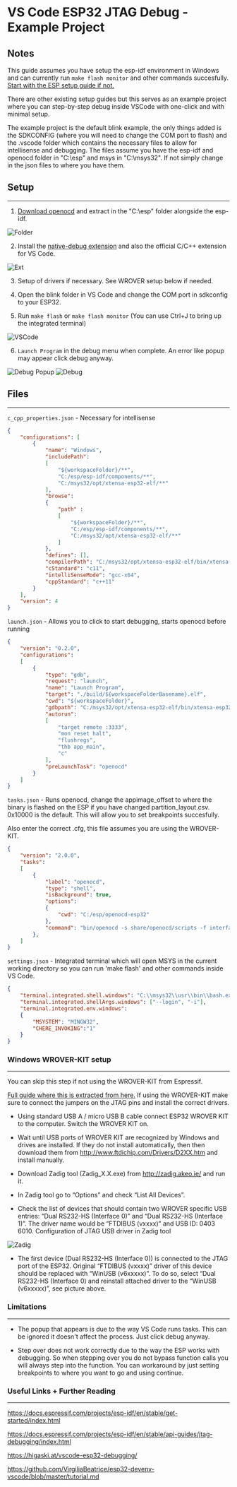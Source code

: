 # VS Code ESP32 JTAG Debug - Example Project #
## Notes ##
This guide assumes you have setup the esp-idf environment in Windows and can currently run `make flash monitor` and other commands succesfully. [Start with the ESP setup guide if not.](https://docs.espressif.com/projects/esp-idf/en/stable/get-started/index.html#setup-toolchain)

There are other existing setup guides but this serves as an example project where you can step-by-step debug inside VSCode with one-click and with minimal setup.

The example project is the default blink example, the only things added is the SDKCONFIG (where you will need to change the COM port to flash) and the .vscode folder which contains the necessary files to allow for intellisense and debugging. The files assume you have the esp-idf and openocd folder in "C:\esp" and msys in "C:\msys32". If not simply change in the json files to where you have them.

## Setup ##
---

1. [Download openocd](https://github.com/espressif/openocd-esp32/releases) and extract in the "C:\esp" folder alongside the esp-idf.

![Folder](Images/ESP_Folder.JPG "Directory")

2. Install the [native-debug extension](https://marketplace.visualstudio.com/items?itemName=webfreak.debug) and also the official C/C++ extension for VS Code.

![Ext](Images/Extensions.JPG "Extensions")

3. Setup of drivers if necessary. See WROVER setup below if needed.

4. Open the blink folder in VS Code and change the COM port in sdkconfig to your ESP32.

5. Run `make flash` or `make flash monitor` (You can use Ctrl+J to bring up the integrated terminal)

![VSCode](Images/VSCode.JPG "Integrated Terminal")

6. `Launch Program` in the debug menu when complete. An error like popup may appear click debug anyway.

![Debug Popup](Images/Debug_Popup.JPG "Debugging Task")
![Debug](Images/Debugging.JPG "Debugging")


## Files ##
---
`c_cpp_properties.json` - Necessary for intellisense
```json
{
    "configurations": [
        {
            "name": "Windows",
            "includePath": 
            [
                "${workspaceFolder}/**",
                "C:/esp/esp-idf/components/**",
                "C:/msys32/opt/xtensa-esp32-elf/**"
            ],
            "browse": 
            {
                "path" : 
                [
                    "${workspaceFolder}/**",
                    "C:/esp/esp-idf/components/**",
                    "C:/msys32/opt/xtensa-esp32-elf/**"
                ]
            },
            "defines": [],
            "compilerPath": "C:/msys32/opt/xtensa-esp32-elf/bin/xtensa-esp32-elf-gcc.exe",
            "cStandard": "c11",
            "intelliSenseMode": "gcc-x64",
            "cppStandard": "c++11"
        }
    ],
    "version": 4
}
```

`launch.json` - Allows you to click to start debugging, starts openocd before running
```json
{
    "version": "0.2.0",
    "configurations": 
    [
        {
            "type": "gdb",
            "request": "launch",
            "name": "Launch Program",
            "target": "./build/${workspaceFolderBasename}.elf",
            "cwd": "${workspaceFolder}",
            "gdbpath": "C:/msys32/opt/xtensa-esp32-elf/bin/xtensa-esp32-elf-gdb",
            "autorun": 
            [
                "target remote :3333",
                "mon reset halt",
                "flushregs",
                "thb app_main",
                "c"
            ],
            "preLaunchTask": "openocd"
        }
    ]
}
```
`tasks.json` - Runs openocd, change the appimage_offset to where the binary is flashed on the ESP if you have changed partition_layout.csv. 0x10000 is the default. This will allow you to set breakpoints succesfully.

Also enter the correct .cfg, this file assumes you are using the WROVER-KIT.
```json
{
    "version": "2.0.0",
    "tasks": 
    [
        {
            "label": "openocd",
            "type": "shell",
            "isBackground": true,
            "options": 
            {
                "cwd": "C:/esp/openocd-esp32"
            },
            "command": "bin/openocd -s share/openocd/scripts -f interface/ftdi/esp32_devkitj_v1.cfg -f board/esp32-wrover.cfg -c \"init; halt; esp32 appimage_offset 0x10000\" ",
        },
    ]
}
```
`settings.json` - Integrated terminal which will open MSYS in the current working directory so you can run 'make flash' and other commands inside VS Code.
```json
{
    "terminal.integrated.shell.windows": "C:\\msys32\\usr\\bin\\bash.exe",
    "terminal.integrated.shellArgs.windows": ["--login", "-i"],
    "terminal.integrated.env.windows":
    {
        "MSYSTEM": "MINGW32",
        "CHERE_INVOKING":"1"
    }
}
```

### Windows WROVER-KIT setup ###
---
You can skip this step if not using the WROVER-KIT from Espressif.

[Full guide where this is extracted from here.](https://docs.espressif.com/projects/esp-idf/en/stable/api-guides/jtag-debugging/configure-wrover.html)
If using the WROVER-KIT make sure to connect the jumpers on the JTAG pins and install the correct drivers.


- Using standard USB A / micro USB B cable connect ESP32 WROVER KIT to the computer. Switch the WROVER KIT on.

- Wait until USB ports of WROVER KIT are recognized by Windows and drives are installed. If they do not install automatically, then then download them from http://www.ftdichip.com/Drivers/D2XX.htm and install manually.

- Download Zadig tool (Zadig_X.X.exe) from http://zadig.akeo.ie/ and run it.

- In Zadig tool go to “Options” and check “List All Devices”.

- Check the list of devices that should contain two WROVER specific USB entries: “Dual RS232-HS (Interface 0)” and “Dual RS232-HS (Interface 1)”. The driver name would be “FTDIBUS (vxxxx)” and USB ID: 0403 6010.
Configuration of JTAG USB driver in Zadig tool

![Zadig](Images/jtag-usb-configuration-zadig.jpg "Config of JTAG USB Driver in Zadig")

- The first device (Dual RS232-HS (Interface 0)) is connected to the JTAG port of the ESP32. Original “FTDIBUS (vxxxx)” driver of this device should be replaced with “WinUSB (v6xxxxx)”. To do so, select “Dual RS232-HS (Interface 0) and reinstall attached driver to the “WinUSB (v6xxxxx)”, see picture above.

### Limitations ###
---
* The popup that appears is due to the way VS Code runs tasks. This can be ignored it doesn't affect the process. Just click debug anyway.

* Step over does not work correctly due to the way the ESP works with debugging. So when stepping over you do not bypass function calls you will always step into the function. You can workaround by just setting breakpoints to where you want to go and using continue.

### Useful Links + Further Reading ###
---
https://docs.espressif.com/projects/esp-idf/en/stable/get-started/index.html

https://docs.espressif.com/projects/esp-idf/en/stable/api-guides/jtag-debugging/index.html

https://higaski.at/vscode-esp32-debugging/

https://github.com/VirgiliaBeatrice/esp32-devenv-vscode/blob/master/tutorial.md
